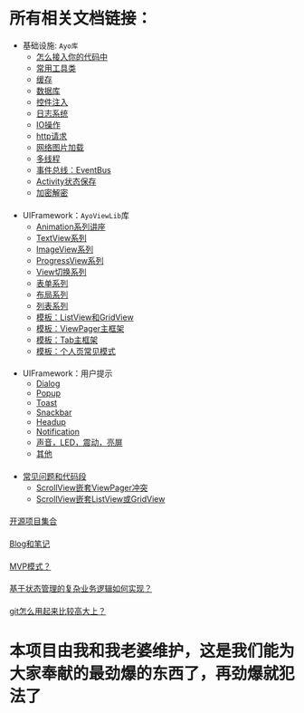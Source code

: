 所有相关文档链接：
========================

* 基础设施: `Ayo库`
    * [怎么接入你的代码中](./doc/doc-doc.md)
    * [常用工具类](./doc/doc-common.md)
    * [缓存](./doc/doc-cache.md)
    * [数据库](./doc/doc-database.md)
    * [控件注入](./doc/doc-inject.md)
    * [日志系统](./doc/doc-log.md)
    * [IO操作](./doc/doc-io.md)
    * [http请求](./doc/doc-http.md)
    * [网络图片加载](./doc/doc-onlineimage.md)
    * [多线程](./doc/doc-async.md)
    * [事件总线：EventBus](./doc/doc-eventbus.md)
    * [Activity状态保存](./doc/doc-state.md)
    * [加密解密](./doc/doc-crypt.md)
    
    
####
* UIFramework：`AyoViewLib`库
    * [Animation系列讲座](./doc/README-ayo.md)
    * [TextView系列](./doc/README-ayo.md)
    * [ImageView系列](./doc/README-ayo.md)
    * [ProgressView系列](./doc/README-ayo.md)
    * [View切换系列](./doc/README-ayo.md)
    * [表单系列](./doc/README-ayo.md)
    * [布局系列](./doc/README-ayo.md)
    * [列表系列](./doc/README-ayo.md)
    * [模板：ListView和GridView](./doc/README-ayo.md)
    * [模板：ViewPager主框架](./doc/README-ayo.md)
    * [模板：Tab主框架](./doc/README-ayo.md)
    * [模板：个人页常见模式](./doc/README-ayo.md)

####
* UIFramework：用户提示
    * [Dialog](./doc/README-ayo.md)
    * [Popup](./doc/README-ayo.md)
    * [Toast](./doc/README-ayo.md)
    * [Snackbar](./doc/README-ayo.md)
    * [Headup](./doc/README-ayo.md)
    * [Notification](./doc/README-ayo.md)
    * [声音，LED，震动，亮屏](./doc/README-ayo.md)
    * [其他](./doc/README-ayo.md)

####
* [常见问题和代码段](./doc/README-issue.md)
    * [ScrollView嵌套ViewPager冲突](./doc/README-issue.md)
    * [ScrollView嵌套ListView或GridView](./doc/README-issue.md)

####
[开源项目集合](./doc/README-2016.md)

####
[Blog和笔记](./doc/README-2016.md)

####
[MVP模式？](./doc/README-2016.md)

####
[基于状态管理的复杂业务逻辑如何实现？](./doc/README-2016.md)

####
[git怎么用起来比较高大上？](./doc/README-2016.md)


本项目由我和我老婆维护，这是我们能为大家奉献的最劲爆的东西了，再劲爆就犯法了
=========================